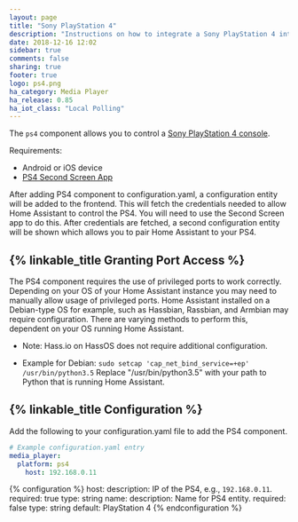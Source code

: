 ```yaml
---
layout: page
title: "Sony PlayStation 4"
description: "Instructions on how to integrate a Sony PlayStation 4 into Home Assistant."
date: 2018-12-16 12:02
sidebar: true
comments: false
sharing: true
footer: true
logo: ps4.png
ha_category: Media Player
ha_release: 0.85
ha_iot_class: "Local Polling"
---
```


The `ps4` component allows you to control a
[Sony PlayStation 4 console](httpswww.playstation.com/en-us/explore/ps4/).

Requirements:
- Android or iOS device
- [PS4 Second Screen App](https://play.google.com/store/apps/details?id=com.playstation.mobile2ndscreen&hl=en_US) 

After adding PS4 component to configuration.yaml, a configuration entity will be added to the frontend. This will fetch the credentials needed to allow Home Assistant to control the PS4.
You will need to use the Second Screen app to do this.
After credentials are fetched, a second configuration entity will be shown which allows you to pair Home Assistant to your PS4. 

## {% linkable_title Granting Port Access %}

The PS4 component requires the use of privileged ports to work correctly. Depending on your OS of your Home Assistant instance you may need to manually allow usage of privileged ports.
Home Assistant installed on a Debian-type OS for example, such as Hassbian, Rassbian, and Armbian may require configuration.
There are varying methods to perform this, dependent on your OS running Home Assistant.

- Note: Hass.io on HassOS does not require additional configuration.

- Example for Debian:
`sudo setcap 'cap_net_bind_service=+ep' /usr/bin/python3.5`
Replace "/usr/bin/python3.5" with your path to Python that is running Home Assistant.


## {% linkable_title Configuration %}

Add the following to your configuration.yaml file to add the PS4 component.

```yaml
# Example configuration.yaml entry
media_player:
  platform: ps4
    host: 192.168.0.11
```
{% configuration %}
host: 
  description: IP of the PS4, e.g., `192.168.0.11`.
  required: true
  type: string
name:
  description: Name for PS4 entity.
  required: false
  type: string
  default: PlayStation 4
{% endconfiguration %}
